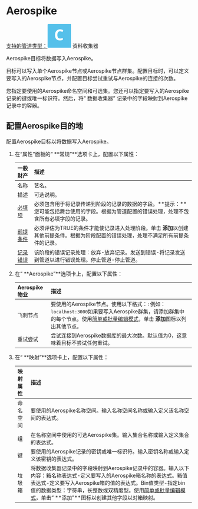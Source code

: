 # Aerospike

[支持的管道类型：](https://streamsets.com/documentation/controlhub/latest/help/datacollector/UserGuide/Pipeline_Configuration/ProductIcons_Doc.html#concept_mjg_ly5_pgb)![img](imgs/icon-SDC-20200310182602559.png) 资料收集器

Aerospike目标将数据写入Aerospike。

目标可以写入单个Aerospike节点或Aerospike节点群集。配置目标时，可以定义要写入的Aerospike节点，并配置目标尝试重试与Aerospike的连接的次数。

您指定要使用的Aerospike命名空间和可选集。您还可以指定要写入的Aerospike记录的键或唯一标识符。然后，将“ 数据收集器” 记录中的字段映射到Aerospike记录中的容器。

## 配置Aerospike目的地

配置Aerospike目标以将数据写入Aerospike。

1. 在“属性”面板的“ **常规”**选项卡上，配置以下属性：

   | 一般财产                                                     | 描述                                                         |
   | :----------------------------------------------------------- | :----------------------------------------------------------- |
   | 名称                                                         | 艺名。                                                       |
   | 描述                                                         | 可选说明。                                                   |
   | [必填项](https://streamsets.com/documentation/controlhub/latest/help/datacollector/UserGuide/Pipeline_Design/DroppingUnwantedRecords.html#concept_dnj_bkm_vq) | 必须包含用于将记录传递到阶段的记录的数据的字段。**提示：**您可能包括舞台使用的字段。根据为管道配置的错误处理，处理不包含所有必填字段的记录。 |
   | [前提条件](https://streamsets.com/documentation/controlhub/latest/help/datacollector/UserGuide/Pipeline_Design/DroppingUnwantedRecords.html#concept_msl_yd4_fs) | 必须评估为TRUE的条件才能使记录进入处理阶段。单击 **添加**以创建其他前提条件。根据为阶段配置的错误处理，处理不满足所有前提条件的记录。 |
   | [记录错误](https://streamsets.com/documentation/controlhub/latest/help/datacollector/UserGuide/Pipeline_Design/ErrorHandling.html#concept_atr_j4y_5r) | 该阶段的错误记录处理：放弃-放弃记录。发送到错误-将记录发送到管道以进行错误处理。停止管道-停止管道。 |

2. 在“ **Aerospike”**选项卡上，配置以下属性：

   | Aerospike物业 | 描述                                                         |
   | :------------ | :----------------------------------------------------------- |
   | 飞刺节点      | 要使用的Aerospike节点。使用以下格式：`:`例如： `localhost:3000`如果要写入Aerospike群集，请添加群集中的每个节点。使用[简单或批量编辑模式](https://streamsets.com/documentation/controlhub/latest/help/datacollector/UserGuide/Pipeline_Configuration/SimpleBulkEdit.html#concept_alb_b3y_cbb)，单击 **添加**图标以列出其他节点。 |
   | 重试尝试      | 尝试连接到Aerospike数据库的最大次数。默认值为0，这意味着目标不尝试任何重试。 |

3. 在“ **映射”**选项卡上，配置以下属性：

   | 映射属性 | 描述                                                         |
   | :------- | :----------------------------------------------------------- |
   | 命名空间 | 要使用的Aerospike名称空间。输入名称空间名称或输入定义该名称空间的表达式。 |
   | 组       | 在名称空间中使用的可选Aerospike集。输入集合名称或输入定义集合的表达式。 |
   | 键       | 要使用的Aerospike记录的密钥或唯一标识符。输入密钥名称或输入定义该密钥的表达式。 |
   | 垃圾箱   | 将数据收集器记录中的字段映射到Aerospike记录中的容器。输入以下内容：箱名称表达式-定义要写入的Aerospike箱名称的表达式。箱值表达式-定义要写入Aerospike箱的值的表达式。Bin值类型-指定bin值的数据类型：字符串，长整数或双精度型。使用[简单或批量编辑模式](https://streamsets.com/documentation/controlhub/latest/help/datacollector/UserGuide/Pipeline_Configuration/SimpleBulkEdit.html#concept_alb_b3y_cbb)，单击“ **添加”**图标以创建其他字段以对箱映射。 |